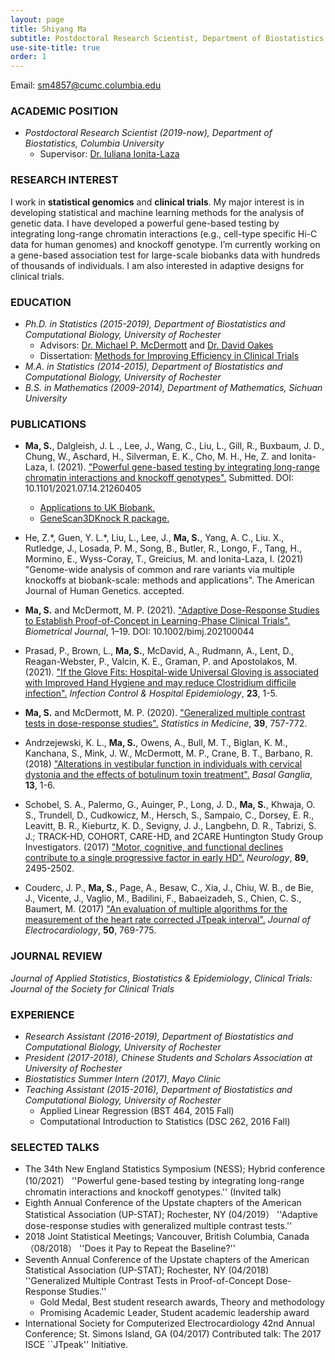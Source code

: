 ```yaml
---
layout: page
title: Shiyang Ma
subtitle: Postdoctoral Research Scientist, Department of Biostatistics, Columbia University
use-site-title: true
order: 1
---
```

Email: sm4857@cumc.columbia.edu


### ACADEMIC POSITION

   - _Postdoctoral Research Scientist (2019-now), Department of Biostatistics, Columbia University_   
       - Supervisor: [Dr. Iuliana Ionita-Laza](http://www.columbia.edu/~ii2135/)  
       
       
### RESEARCH  INTEREST

I work in **statistical genomics** and **clinical trials**. My major interest is in developing statistical and machine learning methods for the analysis of genetic data. I have developed a powerful gene-based testing by integrating long-range chromatin interactions (e.g., cell-type specific Hi-C data for human genomes) and knockoff genotype. I’m currently working on a gene-based association test for large-scale biobanks data with hundreds of thousands of individuals. I am also interested in adaptive designs for clinical trials.


### EDUCATION

   - _Ph.D. in Statistics (2015-2019), Department of Biostatistics and Computational Biology, University of Rochester_  
       - Advisors: [Dr. Michael P. McDermott](https://www.urmc.rochester.edu/biostat/people/faculty/mcdermott.aspx) and [Dr. David Oakes](https://www.urmc.rochester.edu/biostat/people/faculty/oakes.aspx)       
       - Dissertation: [Methods for Improving Efficiency in Clinical Trials](https://search.proquest.com/docview/2335218128?pq-origsite=gscholar&fromopenview=true)     
   - _M.A. in Statistics (2014-2015), Department of Biostatistics and Computational Biology, University of Rochester_
   - _B.S. in Mathematics (2009-2014), Department of Mathematics, Sichuan University_


### PUBLICATIONS

- **Ma, S.**, Dalgleish, J. L ., Lee, J., Wang, C., Liu, L., Gill, R., Buxbaum, J. D., Chung, W., Aschard, H., Silverman, E. K., Cho, M. H., He, Z. and Ionita-Laza, I. (2021). ["Powerful gene-based testing by integrating long-range chromatin interactions and knockoff genotypes".](https://www.medrxiv.org/content/10.1101/2021.07.14.21260405v1) Submitted. DOI: 10.1101/2021.07.14.21260405
   - [Applications to UK Biobank.](http://www.funlda.com/gs3d) 
   - [GeneScan3DKnock R package.](https://github.com/Iuliana-Ionita-Laza/GeneScan3DKnock)

- He, Z.\*, Guen, Y. L.\*, Liu, L., Lee, J., **Ma, S.**, Yang, A. C.,  Liu. X., Rutledge, J., Losada, P. M., Song, B., Butler, R., Longo, F., Tang, H., Mormino, E., Wyss-Coray, T., Greicius, M. and Ionita-Laza, I. (2021) "Genome-wide analysis of common and rare variants via multiple knockoffs at biobank-scale: methods and applications". The American Journal of Human Genetics. accepted.

- **Ma, S.** and McDermott, M. P. (2021). ["Adaptive Dose-Response Studies to Establish Proof-of-Concept in Learning-Phase Clinical Trials".](https://onlinelibrary.wiley.com/doi/10.1002/bimj.202100044) _Biometrical Journal_, 1–19. DOI: 10.1002/bimj.202100044

- Prasad, P., Brown, L., **Ma, S.**, McDavid, A., Rudmann, A., Lent, D., Reagan-Webster, P., Valcin, K. E., Graman, P. and Apostolakos, M. (2021). ["If the Glove Fits: Hospital-wide Universal Gloving is associated with Improved Hand Hygiene and may reduce Clostridium difficile infection".](https://pubmed.ncbi.nlm.nih.gov/33888164/) _Infection Control & Hospital Epidemiology_, **23**, 1-5.

- **Ma, S.** and McDermott, M. P. (2020). ["Generalized multiple contrast tests in dose-response studies".](https://doi.org/10.1002/sim.8444) _Statistics in Medicine_, **39**, 757-772.

- Andrzejewski, K. L., **Ma, S.**, Owens, A., Bull, M. T., Biglan, K. M., Kanchana, S., Mink, J. W., McDermott, M. P., Crane, B. T., Barbano, R. (2018) ["Alterations in vestibular function in individuals with cervical dystonia and the effects of botulinum toxin treatment".](https://doi.org/10.1016/j.baga.2018.05.001) _Basal Ganglia_, **13**, 1-6.

- Schobel, S. A., Palermo, G., Auinger, P., Long, J. D., **Ma, S.**, Khwaja, O. S., Trundell, D., Cudkowicz, M., Hersch, S., Sampaio, C., Dorsey, E. R., Leavitt, B. R., Kieburtz, K. D., Sevigny, J. J., Langbehn, D. R., Tabrizi, S. J.; TRACK-HD, COHORT, CARE-HD, and 2CARE Huntington Study Group Investigators. (2017) ["Motor, cognitive, and functional declines contribute to a single progressive factor in early HD".](https://doi.org/10.1212/WNL.0000000000004743) _Neurology_, **89**, 2495-2502.

- Couderc, J. P., **Ma, S.**, Page, A., Besaw, C., Xia, J., Chiu, W. B., de Bie, J., Vicente, J., Vaglio, M., Badilini, F., Babaeizadeh, S., Chien, C. S., Baumert, M. (2017) ["An evaluation of multiple algorithms for the measurement of the heart rate corrected JTpeak interval".](https://doi.org/10.1016/j.jelectrocard.2017.08.025) _Journal of Electrocardiology_, **50**, 769-775.


### JOURNAL REVIEW

_Journal of Applied Statistics_, _Biostatistics & Epidemiology_, _Clinical Trials: Journal of the Society for Clinical Trials_


### EXPERIENCE

  - _Research Assistant (2016-2019), Department of Biostatistics and Computational Biology, University of Rochester_
  - _President (2017-2018), Chinese Students and Scholars Association at University of Rochester_ 
  - _Biostatistics Summer Intern (2017), Mayo Clinic_  
  - _Teaching Assistant (2015-2016), Department of Biostatistics and Computational Biology, University of Rochester_
       - Applied Linear Regression (BST 464, 2015 Fall)
       - Computational Introduction to Statistics (DSC 262, 2016 Fall)


### SELECTED TALKS

- The 34th New England Statistics Symposium (NESS); Hybrid conference (10/2021）
''Powerful gene-based testing by integrating long-range chromatin interactions and knockoff genotypes.'' (Invited talk)
- Eighth Annual Conference of the Upstate chapters of the American Statistical Association (UP-STAT); Rochester, NY (04/2019）
''Adaptive dose-response studies with generalized multiple contrast tests.''
- 2018 Joint Statistical Meetings; Vancouver, British Columbia, Canada（08/2018）
''Does it Pay to Repeat the Baseline?''
- Seventh Annual Conference of the Upstate chapters of the American Statistical Association (UP-STAT); Rochester, NY (04/2018)
''Generalized Multiple Contrast Tests in Proof-of-Concept Dose-Response Studies.''
     - Gold Medal, Best student research awards, Theory and methodology
     - Promising Academic Leader, Student academic leadership award
- International Society for Computerized Electrocardiology 42nd Annual Conference; St. Simons Island, GA (04/2017) 
Contributed talk: The 2017 ISCE ``JTpeak'' Initiative.    
